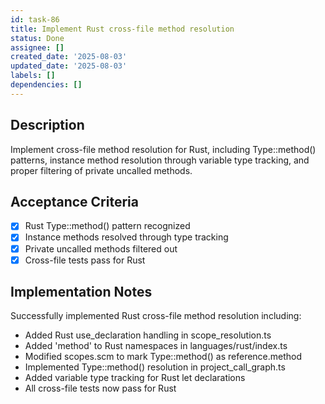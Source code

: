 ```yaml
---
id: task-86
title: Implement Rust cross-file method resolution
status: Done
assignee: []
created_date: '2025-08-03'
updated_date: '2025-08-03'
labels: []
dependencies: []
---
```


## Description

Implement cross-file method resolution for Rust, including Type::method() patterns, instance method resolution through variable type tracking, and proper filtering of private uncalled methods.

## Acceptance Criteria

- [x] Rust Type::method() pattern recognized
- [x] Instance methods resolved through type tracking
- [x] Private uncalled methods filtered out
- [x] Cross-file tests pass for Rust

## Implementation Notes

Successfully implemented Rust cross-file method resolution including:
- Added Rust use_declaration handling in scope_resolution.ts
- Added 'method' to Rust namespaces in languages/rust/index.ts
- Modified scopes.scm to mark Type::method() as reference.method
- Implemented Type::method() resolution in project_call_graph.ts
- Added variable type tracking for Rust let declarations
- All cross-file tests now pass for Rust
